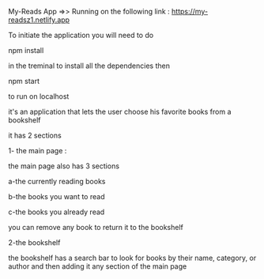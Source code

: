 My-Reads App =>> Running on the following link : https://my-readsz1.netlify.app

To initiate the application you will need to do

 npm install

  in the treminal to install all the dependencies then

npm start
 
to run on localhost


it's an application that lets the user choose his favorite books from a bookshelf

it has 2 sections

1- the main page :

the main page also has 3 sections

a-the currently reading books

b-the books you want to read 

c-the books you already read


you can remove any book to return it to the bookshelf

2-the bookshelf

the bookshelf has a search bar to look for books by their name, category, or author and then adding it any section of the main page

